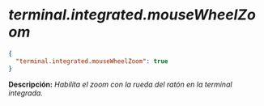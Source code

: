 <!-- Autor: Daniel Benjamin Perez Morales -->
<!-- GitHub: https://github.com/DanielBenjaminPerezMoralesDev13 -->
<!-- Gitlab: https://gitlab.com/DanielBenjaminPerezMoralesDev13 -->
<!-- Correo electrónico: danielperezdev@proton.me -->

# ***terminal.integrated.mouseWheelZoom***

```json
{
  "terminal.integrated.mouseWheelZoom": true
}
```

**Descripción:** *Habilita el zoom con la rueda del ratón en la terminal integrada.*
